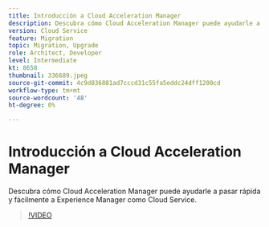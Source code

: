 ```yaml
---
title: Introducción a Cloud Acceleration Manager
description: Descubra cómo Cloud Acceleration Manager puede ayudarle a pasar rápida y fácilmente a Experience Manager como Cloud Service.
version: Cloud Service
feature: Migration
topic: Migration, Upgrade
role: Architect, Developer
level: Intermediate
kt: 8658
thumbnail: 336689.jpeg
source-git-commit: 4c9d836881ad7cccd31c55fa5eddc24dff1200cd
workflow-type: tm+mt
source-wordcount: '48'
ht-degree: 0%

---
```



# Introducción a Cloud Acceleration Manager

Descubra cómo Cloud Acceleration Manager puede ayudarle a pasar rápida y fácilmente a Experience Manager como Cloud Service.

>[!VIDEO](https://video.tv.adobe.com/v/336689/?quality=12&learn=on)

